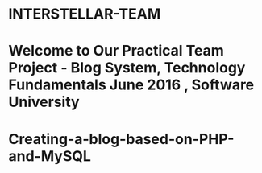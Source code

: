 # INTERSTELLAR-TEAM

# Welcome to Our Practical Team Project - Blog System, Technology Fundamentals June 2016 , Software University

# Creating-a-blog-based-on-PHP-and-MySQL
